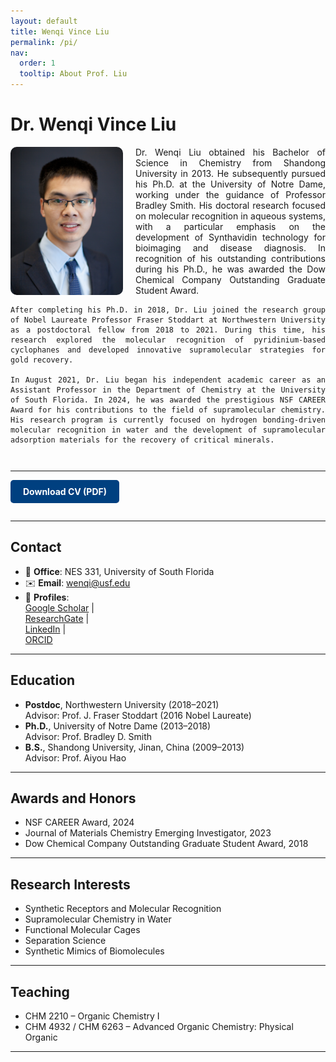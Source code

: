 ```yaml
---
layout: default
title: Wenqi Vince Liu
permalink: /pi/
nav:
  order: 1
  tooltip: About Prof. Liu
---
```


# Dr. Wenqi Vince Liu

<div style="overflow: auto; margin-top: 1em; margin-bottom: 2em;">

  <img src="/assets/images/wenqi-liu.jpg" alt="Wenqi Vince Liu" style="float: left; width: 180px; margin-right: 20px; margin-bottom: 10px; border-radius: 10px;">

  <div style="text-align: justify;">
    Dr. Wenqi Liu obtained his Bachelor of Science in Chemistry from Shandong University in 2013. He subsequently pursued his Ph.D. at the University of Notre Dame, working under the guidance of Professor Bradley Smith. His doctoral research focused on molecular recognition in aqueous systems, with a particular emphasis on the development of Synthavidin technology for bioimaging and disease diagnosis. In recognition of his outstanding contributions during his Ph.D., he was awarded the Dow Chemical Company Outstanding Graduate Student Award. 

    After completing his Ph.D. in 2018, Dr. Liu joined the research group of Nobel Laureate Professor Fraser Stoddart at Northwestern University as a postdoctoral fellow from 2018 to 2021. During this time, his research explored the molecular recognition of pyridinium-based cyclophanes and developed innovative supramolecular strategies for gold recovery. 

    In August 2021, Dr. Liu began his independent academic career as an Assistant Professor in the Department of Chemistry at the University of South Florida. In 2024, he was awarded the prestigious NSF CAREER Award for his contributions to the field of supramolecular chemistry. His research program is currently focused on hydrogen bonding-driven molecular recognition in water and the development of supramolecular adsorption materials for the recovery of critical minerals.
  </div>

</div>

---

<a href="/assets/docs/Liu_CV.pdf" download style="display: inline-block; background-color: #004080; color: white; padding: 10px 20px; border-radius: 5px; text-decoration: none; font-weight: bold; margin-bottom: 1em;">
  Download CV (PDF)
</a>

---

## Contact

- 📍 **Office**: NES 331, University of South Florida  
- ✉️ **Email**: [wenqi@usf.edu](mailto:wenqi@usf.edu)  
- 🔗 **Profiles**:  
  [Google Scholar](https://scholar.google.com/citations?user=CRlR3ngAAAAJ&hl=en) |  
  [ResearchGate](https://www.researchgate.net/profile/Wenqi-Liu-10) |  
  [LinkedIn](https://www.linkedin.com/in/wenqi-liu-a8831594/) |  
  [ORCID](https://orcid.org/0000-0001-6408-0204)

---

## Education

- **Postdoc**, Northwestern University (2018–2021)  
  Advisor: Prof. J. Fraser Stoddart (2016 Nobel Laureate)
- **Ph.D.**, University of Notre Dame (2013–2018)  
  Advisor: Prof. Bradley D. Smith
- **B.S.**, Shandong University, Jinan, China (2009–2013)  
  Advisor: Prof. Aiyou Hao

---

## Awards and Honors

- NSF CAREER Award, 2024  
- Journal of Materials Chemistry Emerging Investigator, 2023  
- Dow Chemical Company Outstanding Graduate Student Award, 2018

---

## Research Interests

- Synthetic Receptors and Molecular Recognition  
- Supramolecular Chemistry in Water  
- Functional Molecular Cages  
- Separation Science  
- Synthetic Mimics of Biomolecules

---

## Teaching

- CHM 2210 – Organic Chemistry I  
- CHM 4932 / CHM 6263 – Advanced Organic Chemistry: Physical Organic

---
